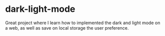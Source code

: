 # dark-light-mode
Great project where I learn how to implemented the dark and light mode on a web, as well as save on local storage the user preference.
